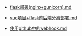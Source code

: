 - [flask部署(nginx+gunicorn).md](/zh-cn/python/部署/flask部署/flask部署(nginx+gunicorn).md)

- [vue项目+flask前后端分离部署.md](/zh-cn/python/部署/flask部署/vue项目+flask前后端分离部署.md)

- [使用github中的webhook.md](/zh-cn/python/部署/flask部署/使用github中的webhook.md)

